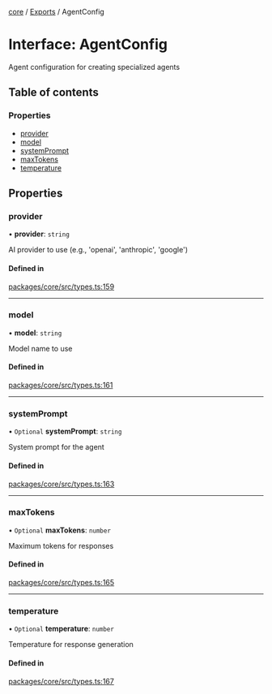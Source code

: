 <!-- 
 ⚠️  AUTO-GENERATED FILE - DO NOT EDIT MANUALLY
 This file is automatically generated by scripts/docs-generator.js
 To make changes, edit the source TypeScript files or update the generator script
-->

[core](../../) / [Exports](../modules) / AgentConfig

# Interface: AgentConfig

Agent configuration for creating specialized agents

## Table of contents

### Properties

- [provider](AgentConfig#provider)
- [model](AgentConfig#model)
- [systemPrompt](AgentConfig#systemprompt)
- [maxTokens](AgentConfig#maxtokens)
- [temperature](AgentConfig#temperature)

## Properties

### provider

• **provider**: `string`

AI provider to use (e.g., 'openai', 'anthropic', 'google')

#### Defined in

[packages/core/src/types.ts:159](https://github.com/woojubb/robota/blob/1ae72636f35020494944759b72aa4c496406f035/packages/core/src/types.ts#L159)

___

### model

• **model**: `string`

Model name to use

#### Defined in

[packages/core/src/types.ts:161](https://github.com/woojubb/robota/blob/1ae72636f35020494944759b72aa4c496406f035/packages/core/src/types.ts#L161)

___

### systemPrompt

• `Optional` **systemPrompt**: `string`

System prompt for the agent

#### Defined in

[packages/core/src/types.ts:163](https://github.com/woojubb/robota/blob/1ae72636f35020494944759b72aa4c496406f035/packages/core/src/types.ts#L163)

___

### maxTokens

• `Optional` **maxTokens**: `number`

Maximum tokens for responses

#### Defined in

[packages/core/src/types.ts:165](https://github.com/woojubb/robota/blob/1ae72636f35020494944759b72aa4c496406f035/packages/core/src/types.ts#L165)

___

### temperature

• `Optional` **temperature**: `number`

Temperature for response generation

#### Defined in

[packages/core/src/types.ts:167](https://github.com/woojubb/robota/blob/1ae72636f35020494944759b72aa4c496406f035/packages/core/src/types.ts#L167)
